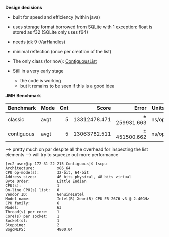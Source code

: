 **Design decisions**

* built for speed and efficiency (within java)
* uses storage format borrowed from SQLite with 1 exception: float is stored as f32 (SQLite only uses f64)
* needs jdk 9 (VarHandles)
* minimal reflection (once per creation of the list)

* The only class (for
  now): [ContiguousList](https://github.com/shautvast/Contiguous/blob/main/lib/src/main/java/com/github/shautvast/contiguous/ContiguousList.java)

* Still in a very early stage
    * the code is working
    * but it remains to be seen if this is a good idea

**JMH Benchmark**

| Benchmark  | Mode | Cnt |        Score |        Error | Units |
|------------|------|----:|-------------:|-------------:|-------|
| classic    | avgt |   5 | 13312478.471 | ± 259931.663 | ns/op |
| contiguous | avgt |   5 | 13063782.511 | ± 451500.662 | ns/op |

--> pretty much on par despite all the overhead for inspecting the list elements
--> will try to squeeze out more performance

```
[ec2-user@ip-172-31-22-215 Contiguous]$ lscpu
Architecture:          x86_64
CPU op-mode(s):        32-bit, 64-bit
Address sizes:         46 bits physical, 48 bits virtual
Byte Order:            Little Endian
CPU(s):                1
On-line CPU(s) list:   0
Vendor ID:             GenuineIntel
Model name:            Intel(R) Xeon(R) CPU E5-2676 v3 @ 2.40GHz
CPU family:            6
Model:                 63
Thread(s) per core:    1
Core(s) per socket:    1
Socket(s):             1
Stepping:              2
BogoMIPS:              4800.04
```

